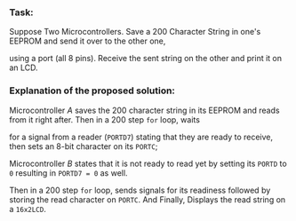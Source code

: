 ### Task:
Suppose Two Microcontrollers. Save a 200 Character String in one's EEPROM and send it over to the other one,

using a port (all 8 pins). Receive the sent string on the other and print it on an LCD.

### Explanation of the proposed solution:
Microcontroller *A* saves the 200 character string in its EEPROM and reads from it right after. Then in a 200 step `for` loop, waits

for a signal from a reader (`PORTD7`) stating that they are ready to receive, then sets an 8-bit character on its `PORTC`;

Microcontroller *B* states that it is not ready to read yet by setting its `PORTD` to `0` resulting in `PORTD7 = 0` as well.

Then in a 200 step `for` loop, sends signals for its readiness followed by storing the read character on `PORTC`. And Finally, Displays the read string on a `16x2LCD`.
